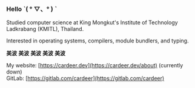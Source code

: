 ### Hello ˋ( ° ▽、° ) ˋ
Studied computer science at King Mongkut's Institute of Technology Ladkrabang (KMITL), Thailand.

Interested in operating systems, compilers, module bundlers, and typing.

**美波** **美波** **美波** **美波** **美波**

My website: [https://cardeer.dev](https://cardeer.dev/about) (currently down)  
GitLab: [https://gitlab.com/cardeer](https://gitlab.com/cardeer)
